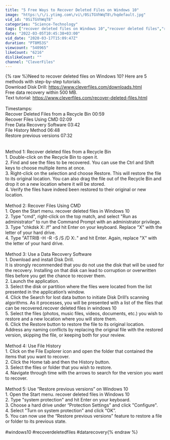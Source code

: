 ```yaml
---
title: "5 Free Ways to Recover Deleted Files on Windows 10"
image: "https:\/\/i.ytimg.com\/vi\/0SiTGVhWqT8\/hqdefault.jpg"
vid_id: "0SiTGVhWqT8"
categories: "Science-Technology"
tags: ["recover deleted files on Windows 10","recover deleted files","recover deleted files in Windows 10"]
date: "2022-03-05T10:45:38+03:00"
vid_date: "2020-03-17T15:09:47Z"
duration: "PT8M53S"
viewcount: "540965"
likeCount: "6216"
dislikeCount: ""
channel: "CleverFiles"
---
```

{% raw %}Need to recover deleted files on Windows 10? Here are 5 methods with step-by-step tutorials.<br />Download Disk Drill: <a rel="nofollow" target="blank" href="https://www.cleverfiles.com/downloads.html">https://www.cleverfiles.com/downloads.html</a><br />Free data recovery within 500 MB. <br />Text tutorial: <a rel="nofollow" target="blank" href="https://www.cleverfiles.com/recover-deleted-files.html">https://www.cleverfiles.com/recover-deleted-files.html</a><br /><br />Timestamps:<br />Recover Deleted Files from a Recycle Bin 00:59<br />Recover Files Using CMD 02:09<br />Free Data Recovery Software 03:42<br />File History Method 06:48<br />Restore previous versions 07:32 <br /><br /><br />Method 1: Recover deleted files from a Recycle Bin<br />1. Double-click on the Recycle Bin to open it.<br />2. Find and see the files to be recovered. You can use the Ctrl and Shift keys to choose multiple items at once.<br />3. Right-click on the selection and choose Restore. This will restore the file to its original location. You can also drag the file out of the Recycle Bin and drop it on a new location where it will be stored.<br />4. Verify the files have indeed been restored to their original or new location.<br /><br />Method 2: Recover Files Using CMD<br />1. Open the Start menu. recover deleted files in Windows 10<br />2. Type &quot;cmd&quot;, right-click on the top match, and select &quot;Run as administrator&quot; to run the Command Prompt with an administrator privilege.<br />3. Type &quot;chkdsk X: /f&quot; and hit Enter on your keyboard. Replace &quot;X&quot; with the letter of your hard drive.<br />4. Type &quot;ATTRIB -H -R -S /S /D X:*.*&quot; and hit Enter. Again, replace &quot;X&quot; with the letter of your hard drive.<br /><br />Method 3: Use a Data Recovery Software<br />1. Download and install Disk Drill.<br />It is strongly recommended that you do not use the disk that will be used for the recovery. Installing on that disk can lead to corruption or overwritten files before you get the chance to recover them.<br />2. Launch the application.<br />3. Select the disk or partition where the files were located from the list presented in the application’s window.<br />4. Click the Search for lost data button to initiate Disk Drill’s scanning algorithms. As it processes, you will be presented with a list of the files that can be recovered.recover deleted files in windows 10<br />5. Select the files (photos, music files, videos, documents, etc.) you wish to restore and a new location where you will store them. <br />6. Click the Restore button to restore the file to its original location. <br />Address any naming conflicts by replacing the original file with the restored version, skipping the file, or keeping both for your review.<br /><br />Method 4: Use File History<br />1. Click on the File Explorer icon and open the folder that contained the items that you want to recover.<br />2. Click the Home tab and then the History button.<br />3. Select the files or folder that you wish to restore.<br />4. Navigate through time with the arrows to search for the version you want to recover.<br /><br />Method 5: Use “Restore previous versions” on Windows 10<br />1. Open the Start menu. recover deleted files in Windows 10<br />2. Type &quot;system protection&quot; and hit Enter on your keyboard.<br />3. Choose a hard drive under “Protection Settings” and click &quot;Configure&quot;.<br />4. Select &quot;Turn on system protection&quot; and click “OK”.<br />5. You can now use the “Restore previous versions” feature to restore a file or folder to its previous state.<br /><br />#windows10 #recoverdeletedfiles #datarecovery{% endraw %}
